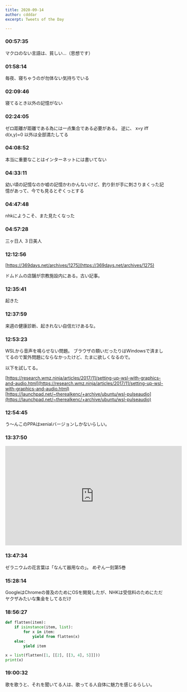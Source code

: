 ```yaml
---
title: 2020-09-14
author: cdddar
excerpt: Tweets of the Day

---
```


### 00:57:35

マクロのない言語は、貧しい…（思想です）

### 01:58:14

毎夜、寝ちゃうのが勿体ない気持ちでいる

### 02:09:46

寝てるとき以外の記憶がない

### 02:24:05

ゼロ距離が距離である為には一点集合である必要がある。
逆に、 x=y iff d(x,y)=0 以外は全部満たしてる

### 04:08:52

本当に重要なことはインターネットには書いてない

### 04:33:11

幼い頃の記憶なのか嘘の記憶かわかんないけど、釣り針が手に刺さりまくった記憶があって、今でも見るとぞくっとする

### 04:47:48

nhkにようこそ、また見たくなった

### 04:57:28

三ヶ日人
３日美人

### 12:12:56

[https://369days.net/archives/1275](https://369days.net/archives/1275)

ドムドムの店舗が宗教施設内にある。古い記事。

### 12:35:41

起きた

### 12:37:59

来週の健康診断、起きれない自信だけあるな。

### 12:53:23

WSLから音声を鳴らせない問題。
ブラウザの類いだったりはWindowsで済ましてるので案外問題にならなかったけど、たまに欲しくなるので。

以下を試してる。

[https://research.wmz.ninja/articles/2017/11/setting-up-wsl-with-graphics-and-audio.html](https://research.wmz.ninja/articles/2017/11/setting-up-wsl-with-graphics-and-audio.html)
[https://launchpad.net/~therealkenc/+archive/ubuntu/wsl-pulseaudio](https://launchpad.net/~therealkenc/+archive/ubuntu/wsl-pulseaudio)

### 12:54:45

う～んこのPPAはxenialバージョンしかないらしい。

### 13:37:50

<iframe width="560" height="315" src="https://www.youtube.com/embed/oZkryX-Br1w" frameborder="0" allow="accelerometer; autoplay; encrypted-media; gyroscope; picture-in-picture" allowfullscreen></iframe>

### 13:47:34

ゼラニウムの花言葉は「なんて器用なの」。
めぞん一刻第5巻

### 15:28:14

GoogleはChromeの普及のためにOSを開発したが、NHKは受信料のためにただヤクザみたいな集金をしてるだけ

### 18:56:27

```python
def flatten(item):
    if isinstance(item, list):
        for x in item:
            yield from flatten(x)
    else:
        yield item

x = list(flatten([1, [[2], [[3, 4], 5]]]))
print(x)
```

### 19:00:32

歌を歌うと、それを聞いてる人は、歌ってる人自体に魅力を感じるらしい。
